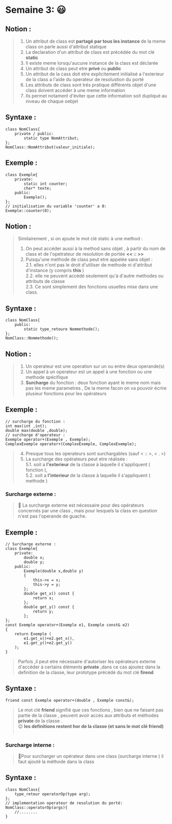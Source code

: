 <h1 id="semaine-3">Semaine 3: 😃</h1>
<h2 id="notion">Notion :</h2>
<blockquote>
<ol>
<li>Un attribut de class est <strong> partagé par tous les instance </strong>
de la meme  class on parle aussi d'attribut statique <br></li>
<li>La declaration d'un attribut de class est précédée  du mot clé <strong> static
</strong><br></li>
<li>Il existe meme lorsqu'aucune instance de la class est déclarée<br></li>
<li>Un attribut de class peut etre <strong>privé </strong> ou <strong>public</strong><br></li>
<li>Un attribut de la cass doit etre  explicitement initialisé a l'exterieur de la class
a l'aide du operateur de resolustion du porté</li>
<li>Les attributs de class sont trés pratique différents objet d'une class doivent
accéder à une meme information<br></li>
<li>Ils permet notament d'éviter que cette information soit dupliqué au niveau de
chaque oebjet<br></li>
</ol>
</blockquote>
<h2 id="syntaxe">Syntaxe :</h2>
<pre><code class="language-cpp">class NomClass{
    private / public:
        static type NomAttribut;
};
NomClass::NomAttribut(valeur_initiale);
</code></pre>
<h2 id="exemple">Exemple :</h2>
<pre><code class="language-cpp">class Exemple{
    private:
        static int counter;
        char* texte;
    public:
        Exemple();
};
// initialisation du variable 'counter' a 0:
Exemple::counter(0);
</code></pre>
<h2 id="notion-1">Notion :</h2>
<blockquote>
<p>Similairement , si on ajoute le mot clé static à une method :</p>
<ol>
<li>On peut accéder aussi à la method sans objet , à partir du nom de class
et de l'opetrateur de resolution de portée <strong> &lt;&lt; :: &gt;&gt; </strong><br></li>
<li>Puisqu'une methode de class peut etre appelée sans objet :<br>
2.1.  elles n'ont pas le droit d'utiliser de methode ni d'attribut d'instance
(y compris <strong> this </strong>)<br>
2.2. elle ne peuvent accédé seulement qu'à d'autre   methodes ou attributs de
classe<br>
2.3. Ce sont simplement des fonctions usuelles mise dans une class.</li>
</ol>
</blockquote>
<h2 id="syntaxe-1">Syntaxe  :</h2>
<pre><code class="language-cpp">class NomClass{
    public:
        static type_retoure Nommethode();
};
NomClass::Nommethode();
</code></pre>
<h2 id="notion-2">Notion :</h2>
<blockquote>
<ol>
<li>Un operateur est une operation sur un ou entre deux operande(s) <br></li>
<li>Un appel à un operateur est un appel à une fonction ou une methode spécifique<br></li>
<li><strong>Surcharge</strong> du fonction  : deux fonction ayant le meme nom mais
pas les meme parametres , De la meme facon on va pouvoir écrire plusieur
fonctions pour les opérateurs<br></li>
</ol>
</blockquote>
<h2 id="exemple-1">Exemple :</h2>
<pre><code class="language-cpp">// surcharge du fonction :
int max(int ,int);
double max(double ,double);
// surcharge d'operateur :
Exemple operator+(Exemple , Exemple);
ComplexExemple operator+(ComplexExemple, ComplexExemple);
</code></pre>
<blockquote>
<ol start="4">
<li>Presque tous les operateurs sont surchargables (sauf &lt; :: &gt;, &lt; . &gt;)<br></li>
<li>La surcharge des opérateurs peut etre réalisée : <br>
5.1. soit a <strong>l'exterieur </strong>
de la classe à laquelle il s'appliquent ( fonction ),
<br>
5.2. soit a <strong>l'interieur  </strong>
de la classe à laquelle il s'appliquent ( methode ) <br></li>
</ol>
</blockquote>
<h3 id="surcharge-externe">Surcharge externe :</h3>
<blockquote>
<p>🎉 La surcharge externe est nécessaire pour des opérateurs concernés par une
class , mais pour lesquels la class en question n'est pas l'operande de guache.</p>
</blockquote>
<h2 id="exemple-2">Exemple :</h2>
<pre><code class="language-cpp">// Surcharge externe :
class Exemple{
    private:
        double x;
        double y;
    public:
        Exemple(double x,double y)
        {
            this-&gt;x = x;
            this-&gt;y = y;
        };
        double get_x() const {
            return x;
        };
        double get_y() const {
            return y;
        };
};
const Exemple operator+(Exemple e1, Exemple const&amp; e2)
{
    return Exemple (
        e1.get_x()+e2.get_x(),
        e1.get_y()+e2.get_y()
    );
}
</code></pre>
<blockquote>
<p>Parfois ,il peut etre nécessaire d'autoriser les opérateurs externe d'accéder à
certains éléments  <strong>private</strong> ,dans ce cas ajoutez dans la definition
de la classe, leur prototype précédé du mot clé <strong> firend </strong><br></p>
</blockquote>
<h2 id="syntaxe-2">Syntaxe :</h2>
<pre><code class="language-cpp">friend const Exemple operator+(double , Exemple const&amp;);  
</code></pre>
<blockquote>
<p>Le mot clé <strong> friend </strong> signifié que ces fonctions , bien que ne
faisant pas partie de la classe , peuvent avoir accés aux attributs et méthodes
<strong> private </strong> de la classe .<br>
😉 <strong>les definitions restent hor de la classe (et sans le mot clé friend)
</strong><br>
<br></p>
</blockquote>
<h3 id="surcharge-interne">Surcharge interne :</h3>
<blockquote>
<p>🎉Pour surcharger un opérateur dans une class (surcharge interne ) il faut ajouté
la méthode dans la class <br></p>
</blockquote>
<h2 id="syntaxe-3">Syntaxe :</h2>
<pre><code class="language-cpp">class NomClass{
    type_retour operatorOp(type arg);
};
// implementation operateur de resolution du porté:
NomClass::operatorOp(args){
    //........
}
</code></pre>
